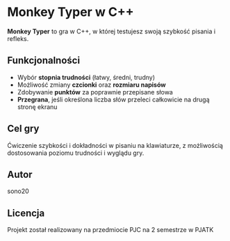 # Monkey Typer w C++

**Monkey Typer** to gra w C++, w której testujesz swoją szybkość pisania i refleks.  

## Funkcjonalności
- Wybór **stopnia trudności** (łatwy, średni, trudny)  
- Możliwość zmiany **czcionki** oraz **rozmiaru napisów**  
- Zdobywanie **punktów** za poprawnie przepisane słowa  
- **Przegrana**, jeśli określona liczba słów przeleci całkowicie na drugą stronę ekranu  

## Cel gry
Ćwiczenie szybkości i dokładności w pisaniu na klawiaturze, z możliwością dostosowania poziomu trudności i wyglądu gry.  

## Autor
sono20

## Licencja 
Projekt został realizowany na przedmiocie PJC na 2 semestrze w PJATK
